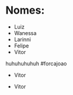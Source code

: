 # Nomes:

 - Luiz
 - Wanessa
 - Larinni
 - Felipe
 - Vitor
 
 
 
 
 
 
 huhuhuhuhuh
#forcajoao 
 
 
 
 
 
 
 

 - Vitor

 
 - Vitor

